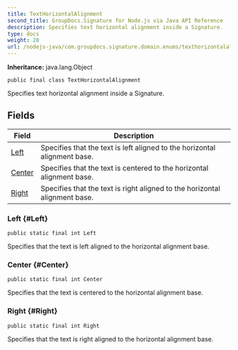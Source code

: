 ```yaml
---
title: TextHorizontalAlignment
second_title: GroupDocs.Signature for Node.js via Java API Reference
description: Specifies text horizontal alignment inside a Signature.
type: docs
weight: 28
url: /nodejs-java/com.groupdocs.signature.domain.enums/texthorizontalalignment/
---
```

**Inheritance:**
java.lang.Object
```
public final class TextHorizontalAlignment
```

Specifies text horizontal alignment inside a Signature.
## Fields

| Field | Description |
| --- | --- |
| [Left](#Left) | Specifies that the text is left aligned to the horizontal alignment base. |
| [Center](#Center) | Specifies that the text is centered to the horizontal alignment base. |
| [Right](#Right) | Specifies that the text is right aligned to the horizontal alignment base. |
### Left {#Left}
```
public static final int Left
```


Specifies that the text is left aligned to the horizontal alignment base.

### Center {#Center}
```
public static final int Center
```


Specifies that the text is centered to the horizontal alignment base.

### Right {#Right}
```
public static final int Right
```


Specifies that the text is right aligned to the horizontal alignment base.

